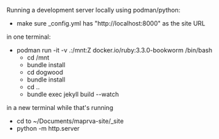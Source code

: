 Running a development server locally using podman/python:

- make sure _config.yml has "http://localhost:8000" as the site URL

in one terminal:
- podman run -it -v .:/mnt:Z docker.io/ruby:3.3.0-bookworm /bin/bash
  - cd /mnt
  - bundle install
  - cd dogwood
  - bundle install
  - cd ..
  - bundle exec jekyll build --watch

in a new terminal while that's running
- cd to ~/Documents/maprva-site/_site
- python -m http.server
